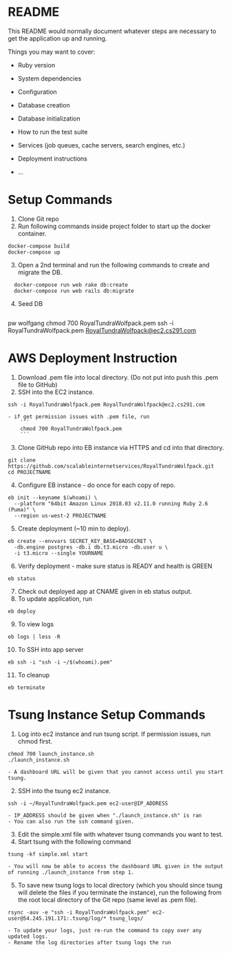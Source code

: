 # README

This README would normally document whatever steps are necessary to get the
application up and running.

Things you may want to cover:

* Ruby version

* System dependencies

* Configuration

* Database creation

* Database initialization

* How to run the test suite

* Services (job queues, cache servers, search engines, etc.)

* Deployment instructions

* ...

# Setup Commands
1. Clone Git repo
2. Run following commands inside project folder to start up the docker container.
```
docker-compose build
docker-compose up
```
3. Open a 2nd terminal and run the following commands to create and migrate the DB.
```
  docker-compose run web rake db:create
  docker-compose run web rails db:migrate
```
4. Seed DB
```

```

pw wolfgang
chmod 700 RoyalTundraWolfpack.pem
ssh -i RoyalTundraWolfpack.pem RoyalTundraWolfpack@ec2.cs291.com


# AWS Deployment Instruction
1. Download .pem file into local directory. (Do not put into push this .pem file to GitHub)
2. SSH into the EC2 instance.
```
ssh -i RoyalTundraWolfpack.pem RoyalTundraWolfpack@ec2.cs291.com
```
	- if get permission issues with .pem file, run
		```
		chmod 700 RoyalTundraWolfpack.pem
		```
3. Clone GitHub repo into EB instance via HTTPS and cd into that directory.
```
git clone https://github.com/scalableinternetservices/RoyalTundraWolfpack.git
cd PROJECTNAME
``` 
4. Configure EB instance - do once for each copy of repo.
```
eb init --keyname $(whoami) \
  --platform "64bit Amazon Linux 2018.03 v2.11.0 running Ruby 2.6 (Puma)" \
  --region us-west-2 PROJECTNAME
```
5. Create deployment (~10 min to deploy).
```
eb create --envvars SECRET_KEY_BASE=BADSECRET \
  -db.engine postgres -db.i db.t3.micro -db.user u \
  -i t3.micro --single YOURNAME
```
6. Verify deployment - make sure status is READY and health is GREEN
```
eb status
```
7. Check out deployed app at CNAME given in eb status output.
8. To update application, run
```
eb deploy
```
9. To view logs
```
eb logs | less -R
```
10. To SSH into app server
```
eb ssh -i "ssh -i ~/$(whoami).pem"
```
11. To cleanup
```
eb terminate
```


# Tsung Instance Setup Commands
1. Log into ec2 instance and run tsung script. If permission issues, run chmod first.
```
chmod 700 launch_instance.sh
./launch_instance.sh
```
	- A dashboard URL will be given that you cannot access until you start tsung.
2. SSH into the tsung ec2 instance.
```
ssh -i ~/RoyalTundraWolfpack.pem ec2-user@IP_ADDRESS 
```
	- IP_ADDRESS should be given when "./launch_instance.sh" is ran
	- You can also run the ssh command given.
3. Edit the simple.xml file with whatever tsung commands you want to test.
4. Start tsung with the following command
```
tsung -kf simple.xml start
```
	- You will now be able to access the dashboard URL given in the output of running ./launch_instance from step 1.
5. To save new tsung logs to local directory (which you should since tsung will delete the files if you terminate the instance), run the following from the root local directory of the Git repo (same level as .pem file).
```
rsync -auv -e "ssh -i RoyalTundraWolfpack.pem" ec2-user@54.245.191.171:.tsung/log/* tsung_logs/
```
	- To update your logs, just re-run the command to copy over any updated logs.
	- Rename the log directories after tsung logs the run
